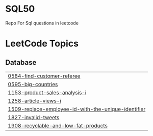 # SQL50
Repo For Sql questions in leetcode

<!---LeetCode Topics Start-->
# LeetCode Topics
## Database
|  |
| ------- |
| [0584-find-customer-referee](https://github.com/Sreeharij/SQL50/tree/master/0584-find-customer-referee) |
| [0595-big-countries](https://github.com/Sreeharij/SQL50/tree/master/0595-big-countries) |
| [1153-product-sales-analysis-i](https://github.com/Sreeharij/SQL50/tree/master/1153-product-sales-analysis-i) |
| [1258-article-views-i](https://github.com/Sreeharij/SQL50/tree/master/1258-article-views-i) |
| [1509-replace-employee-id-with-the-unique-identifier](https://github.com/Sreeharij/SQL50/tree/master/1509-replace-employee-id-with-the-unique-identifier) |
| [1827-invalid-tweets](https://github.com/Sreeharij/SQL50/tree/master/1827-invalid-tweets) |
| [1908-recyclable-and-low-fat-products](https://github.com/Sreeharij/SQL50/tree/master/1908-recyclable-and-low-fat-products) |
<!---LeetCode Topics End-->